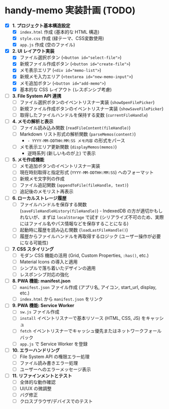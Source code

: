 # handy-memo 実装計画 (TODO)

- [X] **1. プロジェクト基本構造設定**
    - [X] `index.html` 作成 (基本的な HTML 構造)
    - [X] `style.css` 作成 (緑テーマ、CSS変数使用)
    - [X] `app.js` 作成 (空のファイル)
- [X] **2. UI レイアウト実装**
    - [X] ファイル選択ボタン (`<button id="select-file">`)
    - [X] 新規ファイル作成ボタン (`<button id="create-file">`)
    - [X] メモ表示エリア (`<div id="memo-list">`)
    - [X] 新規メモ入力エリア (`<textarea id="new-memo-input">`)
    - [X] メモ追加ボタン (`<button id="add-memo">`)
    - [X] 基本的な CSS レイアウト (レスポンシブ考慮)
- [ ] **3. File System API 連携**
    - [ ] ファイル選択ボタンのイベントリスナー実装 (`showOpenFilePicker`)
    - [ ] 新規ファイル作成ボタンのイベントリスナー実装 (`showSaveFilePicker`)
    - [ ] 取得したファイルハンドルを保持する変数 (`currentFileHandle`)
- [ ] **4. メモの解析と表示**
    - [ ] ファイル読み込み関数 (`readFileContent(fileHandle)`)
    - [ ] Markdown リスト形式の解析関数 (`parseMemos(content)`)
        - `- YYYY-MM-DDTHH:MM:SS メモ内容` の形式をパース
    - [ ] メモ表示エリア更新関数 (`displayMemos(memos)`)
        - 逆時系列 (新しいものが上) で表示
- [ ] **5. メモ作成機能**
    - [ ] メモ追加ボタンのイベントリスナー実装
    - [ ] 現在時刻取得と指定形式 (`YYYY-MM-DDTHH:MM:SS`) へのフォーマット
    - [ ] 新規メモ文字列の作成
    - [ ] ファイル追記関数 (`appendToFile(fileHandle, text)`)
    - [ ] 追記後のメモリスト再表示
- [ ] **6. ローカルストレージ履歴**
    - [ ] ファイルハンドルを保存する関数 (`saveFileHandleHistory(fileHandle)`) - IndexedDB の方が適切かもしれないが、まずは `localStorage` で試す (シリアライズ不可のため、実際にはファイル名やパス情報などを保存することになる)
    - [ ] 起動時に履歴を読み込む関数 (`loadLastFileHandle()`)
    - [ ] 履歴からファイルハンドルを再取得するロジック (ユーザー操作が必要になる可能性)
- [ ] **7. CSS スタイリング**
    - [ ] モダン CSS 機能の活用 (Grid, Custom Properties, `:has()`, etc.)
    - [ ] Material Icons の導入と適用
    - [ ] シンプルで落ち着いたデザインの適用
    - [ ] レスポンシブ対応の強化
- [ ] **8. PWA 機能: manifest.json**
    - [ ] `manifest.json` ファイル作成 (アプリ名, アイコン, start_url, display, etc.)
    - [ ] `index.html` から `manifest.json` をリンク
- [ ] **9. PWA 機能: Service Worker**
    - [ ] `sw.js` ファイル作成
    - [ ] `install` イベントリスナーで基本リソース (HTML, CSS, JS) をキャッシュ
    - [ ] `fetch` イベントリスナーでキャッシュ優先またはネットワークフォールバック
    - [ ] `app.js` で Service Worker を登録
- [ ] **10. エラーハンドリング**
    - [ ] File System API の権限エラー処理
    - [ ] ファイル読み書きエラー処理
    - [ ] ユーザーへのエラーメッセージ表示
- [ ] **11. リファインメントとテスト**
    - [ ] 全体的な動作確認
    - [ ] UI/UX の微調整
    - [ ] バグ修正
    - [ ] クロスブラウザ/デバイスでのテスト
